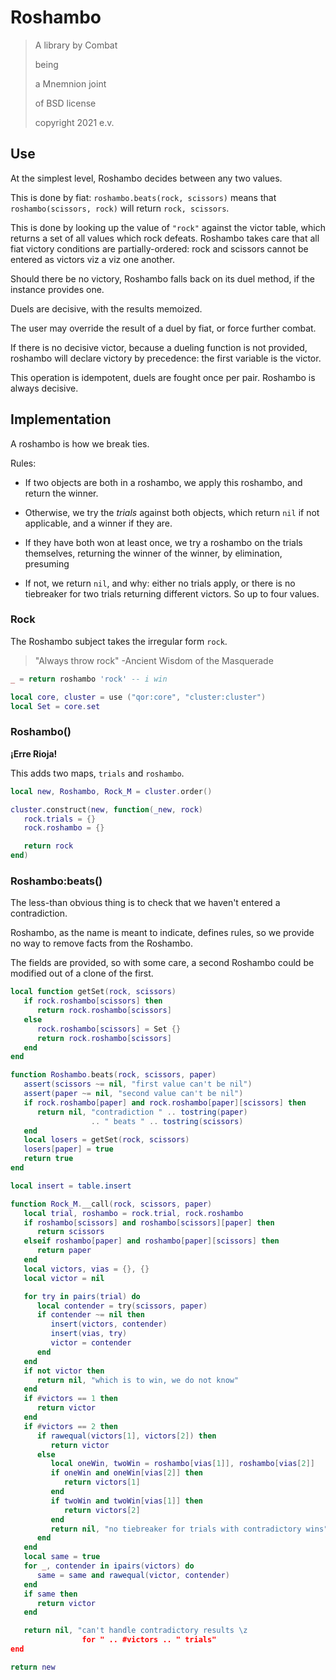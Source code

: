 # Roshambo


> A library by Combat
>
> being
>
> a Mnemnion joint
>
> of BSD license
>
> copyright 2021 e\.v\.


## Use

At the simplest level, Roshambo decides between any two values\.

This is done by fiat: `roshambo.beats(rock, scissors)` means that
`roshambo(scissors, rock)` will return `rock, scissors`\.

This is done by looking up the value of `"rock"` against the victor
table, which returns a set of all values which rock defeats\. Roshambo takes
care that all fiat victory conditions are partially\-ordered: rock and
scissors cannot be entered as victors viz a viz one another\.

Should there be no victory, Roshambo falls back on its duel method, if the
instance provides one\.

Duels are decisive, with the results memoized\.

The user may override the result of a duel by fiat, or force further combat\.

If there is no decisive victor, because a dueling function is not provided,
roshambo will declare victory by precedence: the first variable is the
victor\.

This operation is idempotent, duels are fought once per pair\.
Roshambo is always decisive\.


## Implementation

A roshambo is how we break ties\.

Rules:


-  If two objects are both in a roshambo, we apply this roshambo, and return
    the winner\.


-  Otherwise, we try the *trials* against both objects, which return `nil` if
    not applicable, and a winner if they are\.


-  If they have both won at least once, we try a roshambo on the trials
    themselves, returning the winner of the winner, by elimination, presuming


-  If not, we return `nil`, and why: either no trials apply, or there is no
    tiebreaker for two trials returning different victors\.  So up to four
    values\.


### Rock

The Roshambo subject takes the irregular form `rock`\.

> "Always throw rock" \-Ancient Wisdom of the Masquerade

```lua
_ = return roshambo 'rock' -- i win
```

```lua
local core, cluster = use ("qor:core", "cluster:cluster")
local Set = core.set
```


### Roshambo\(\)

**¡Erre Rioja\!**

This adds two maps, `trials` and `roshambo`\.

```lua
local new, Roshambo, Rock_M = cluster.order()

cluster.construct(new, function(_new, rock)
   rock.trials = {}
   rock.roshambo = {}

   return rock
end)
```


### Roshambo:beats\(\)

The less\-than obvious thing is to check that we haven't entered a
contradiction\.

Roshambo, as the name is meant to indicate, defines rules, so we provide no
way to remove facts from the Roshambo\.

The fields are provided, so with some care, a second Roshambo could be
modified out of a clone of the first\.

```lua
local function getSet(rock, scissors)
   if rock.roshambo[scissors] then
      return rock.roshambo[scissors]
   else
      rock.roshambo[scissors] = Set {}
      return rock.roshambo[scissors]
   end
end

function Roshambo.beats(rock, scissors, paper)
   assert(scissors ~= nil, "first value can't be nil")
   assert(paper ~= nil, "second value can't be nil")
   if rock.roshambo[paper] and rock.roshambo[paper][scissors] then
      return nil, "contradiction " .. tostring(paper)
                  .. " beats " .. tostring(scissors)
   end
   local losers = getSet(rock, scissors)
   losers[paper] = true
   return true
end
```

```lua
local insert = table.insert

function Rock_M.__call(rock, scissors, paper)
   local trial, roshambo = rock.trial, rock.roshambo
   if roshambo[scissors] and roshambo[scissors][paper] then
      return scissors
   elseif roshambo[paper] and roshambo[paper][scissors] then
      return paper
   end
   local victors, vias = {}, {}
   local victor = nil

   for try in pairs(trial) do
      local contender = try(scissors, paper)
      if contender ~= nil then
         insert(victors, contender)
         insert(vias, try)
         victor = contender
      end
   end
   if not victor then
      return nil, "which is to win, we do not know"
   end
   if #victors == 1 then
      return victor
   end
   if #victors == 2 then
      if rawequal(victors[1], victors[2]) then
         return victor
      else
         local oneWin, twoWin = roshambo[vias[1]], roshambo[vias[2]]
         if oneWin and oneWin[vias[2]] then
            return victors[1]
         end
         if twoWin and twoWin[vias[1]] then
            return victors[2]
         end
         return nil, "no tiebreaker for trials with contradictory wins"
      end
   end
   local same = true
   for _, contender in ipairs(victors) do
      same = same and rawequal(victor, contender)
   end
   if same then
      return victor
   end

   return nil, "can't handle contradictory results \z
                for " .. #victors .. " trials"
end
```

```lua
return new
```
